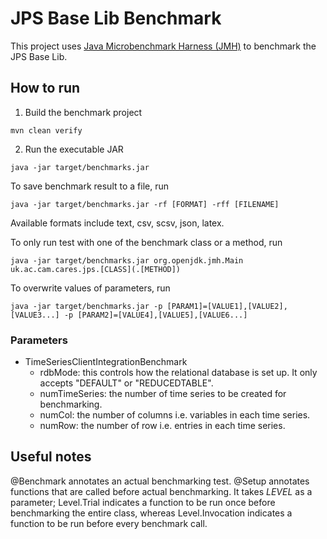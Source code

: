 # JPS Base Lib Benchmark

This project uses [Java Microbenchmark Harness (JMH)](https://github.com/openjdk/jmh) to benchmark the JPS Base Lib.

## How to run

1. Build the benchmark project

```
mvn clean verify
```

2. Run the executable JAR

```
java -jar target/benchmarks.jar
```

To save benchmark result to a file, run

```
java -jar target/benchmarks.jar -rf [FORMAT] -rff [FILENAME]
```

Available formats include text, csv, scsv, json, latex.

To only run test with one of the benchmark class or a method, run

```
java -jar target/benchmarks.jar org.openjdk.jmh.Main uk.ac.cam.cares.jps.[CLASS](.[METHOD])
```

To overwrite values of parameters, run

```
java -jar target/benchmarks.jar -p [PARAM1]=[VALUE1],[VALUE2],[VALUE3...] -p [PARAM2]=[VALUE4],[VALUE5],[VALUE6...]
```

### Parameters

* TimeSeriesClientIntegrationBenchmark
    * rdbMode: this controls how the relational database is set up. It only accepts "DEFAULT" or "REDUCEDTABLE".
    * numTimeSeries: the number of time series to be created for benchmarking.
    * numCol: the number of columns i.e. variables in each time series.
    * numRow: the number of row i.e. entries in each time series.

## Useful notes

@Benchmark annotates an actual benchmarking test.
@Setup annotates functions that are called before actual benchmarking. It takes _LEVEL_ as a parameter; Level.Trial indicates a function to be run once before benchmarking the entire class, whereas Level.Invocation indicates a function to be run before every benchmark call.